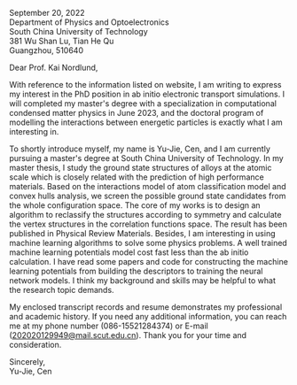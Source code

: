 
September 20, 2022  
Department of Physics and Optoelectronics  
South China University of Technology  
381 Wu Shan Lu, Tian He Qu  
Guangzhou, 510640   




Dear Prof. Kai Nordlund,


With reference to the information listed on website, I am writing to express my interest in the PhD position in ab initio electronic transport simulations.
I will completed my master's degree with a specialization in computational condensed matter physics in June 2023, and the doctoral program of modelling the interactions between energetic particles is exactly what I am interesting in.  



To shortly introduce myself, my name is Yu-Jie, Cen, and I am currently pursuing a master's degree at South China University of Technology. 
In my master thesis, I study the ground state structures of alloys at the atomic scale which is closely related with the prediction of high performance materials. Based on the interactions model of atom classification model and convex hulls analysis, we screen the possible ground state candidates from the whole configuration space. The core of my works is to design an algorithm to reclassify the structures according to symmetry and calculate the vertex structures in the correlation functions space. The result has been published in Physical Review Materials. 
Besides, I am interesting in using machine learning algorithms to solve some physics problems. A well trained machine learning potentials model cost fast less than the ab initio calculation. I have read some papers and code for constructing the machine learning potentials from building the descriptors to training the neural network models. I think my background and skills may be helpful to what the research topic demands.  



 My enclosed transcript records and resume demonstrates my professional and academic history. If you need any additional information, you can reach me at my phone number (086-15521284374) or E-mail (202020129949@mail.scut.edu.cn). Thank you for your time and consideration.  



Sincerely,  
Yu-Jie, Cen


